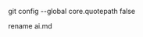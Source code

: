 <!--
 * @Author: LetMeFly
 * @Date: 2025-05-05 00:23:56
 * @LastEditors: LetMeFly.xyz
 * @LastEditTime: 2025-05-07 23:22:49
-->
git config --global core.quotepath false

rename ai.md